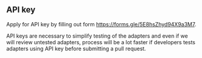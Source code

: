 ## API key
Apply for API key by filling out form
https://forms.gle/5E8hsZhyd94X9a3M7.

API keys are necessary to simplify testing of the 
adapters and even if we will review untested adapters, 
process will be a lot faster if developers tests 
adapters using API key before submitting a pull request.